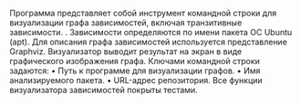 Программа представляет собой инструмент  командной  строки  для  визуализации  графа 
зависимостей,  включая  транзитивные  зависимости. .
Зависимости определяются по имени пакета ОС Ubuntu (apt). Для описания 
графа зависимостей используется представление Graphviz. Визуализатор выводит 
 результат на экран в виде графического изображения графа.
Ключами командной строки задаются:
•     Путь к программе для визуализации графов.
•     Имя анализируемого пакета.
•     URL-адрес репозитория.
Все функции визуализатора зависимостей покрыты тестами.
